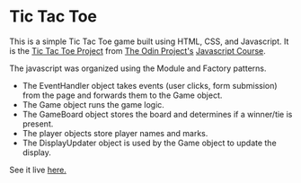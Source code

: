 # Tic Tac Toe

This is a simple Tic Tac Toe game built using HTML, CSS, and Javascript.  It is the [Tic Tac Toe Project](https://www.theodinproject.com/paths/full-stack-ruby-on-rails/courses/javascript/lessons/tic-tac-toe-javascript) from [The Odin Project's](https://www.theodinproject.com/) [Javascript Course](https://www.theodinproject.com/paths/full-stack-ruby-on-rails/courses/javascript/).

The javascript was organized using the Module and Factory patterns.   

- The EventHandler object takes events (user clicks, form submission) from the page and forwards them to the Game object. 
- The Game object runs the game logic. 
- The GameBoard object stores the board and determines if a winner/tie is present.
- The player objects store player names and marks.
- The DisplayUpdater object is used by the Game object to update the display. 

See it live [here.](https://esteban90-dev.github.io/tic-tac-toe-js/)